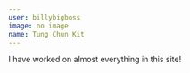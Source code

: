 ```yaml
---
user: billybigboss
image: no image
name: Tung Chun Kit
---
```

I have worked on almost everything in this site!
